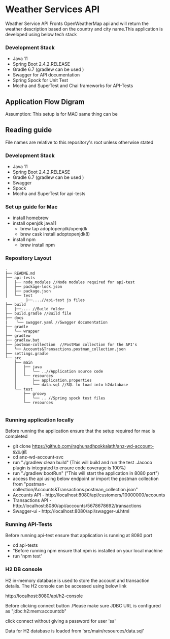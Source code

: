  Weather Services API
=========================================
Weather Service API Fronts  OpenWeatherMap api and will return the weather description based on the country and city name.This application is developed using below tech stack

### Development Stack
- Java 11
- Spring Boot 2.4.2.RELEASE
- Gradle 6.7 (gradlew can be used ) 
- Swagger for API documentation
- Spring Spock for Unit Test
- Mocha and SuperTest and Chai frameworks for API-Tests

## Application Flow Digram






Assumption:
This setup is for MAC same thing can be 

## Reading guide
File names are relative to this repository's root unless otherwise stated

### Development Stack
- Java 11
- Spring Boot 2.4.2.RELEASE
- Gradle 6.7 (gradlew can be used )
- Swagger
- Spock
- Mocha and SuperTest for api-tests

### Set up guide for  Mac
- install homebrew
- install openjdk java11
    - brew tap adoptopenjdk/openjdk 
    - brew cask install adoptopenjdk8)
- install npm 
    - brew install npm


### Repository  Layout  
```
.
├── README.md
├── api-tests
│   ├── node_modules //Node modules required for api-test
│   ├── package-lock.json
│   ├── package.json 
│   └── test 
         ├──....//api-test js files
├── build
│   ├──.... //Build folder
├── build.gradle //Build file
├── docs
|    └── swagger.yaml //Swagger documentation
├── gradle
│   └── wrapper
├── gradlew
├── gradlew.bat
├── postman-collection  //PostMan collection for the API's
│   └── Accounts&Transactions.postman_collection.json
├── settings.gradle
└── src
    ├── main
    │   ├── java
    │   │   └── ..//Application source code
    │   └── resources
    │       ├── application.properties 
    │       └── data.sql //SQL to load into h2database
    └── test
        ├── groovy
        │   └── .. //Spring spock test files
        └── resources


```

### Running application locally 
Before running the application ensure that the setup required for mac is completed
   -  git clone https://github.com/raghunadhpokkalath/anz-wd-account-svc.git
   -  cd anz-wd-account-svc
   - run "./gradlew clean build"  (This will build and run the test .Jacoco plugin is integrated to ensure code coverage is 100%)
   - run "./gradlew bootRun"  ("This will start the application in 8080 port")
   - access the api using below endpoint or import the postman collection from "postman-collection/Accounts&Transactions.postman_collection.json"
   - Accounts API  - http://localhost:8080/api/customers/10000000/accounts
   - Transactions API - http://localhost:8080/api/accounts/5678678692/transactions
   - Swagger-ui  - http://localhost:8080/api/swagger-ui.html

### Running API-Tests
 Before running api-test ensure that application is running at 8080 port
 - cd api-tests 
 - "Before running npm ensure that npm is installed on your local machine
 -  run 'npm test'


 
### H2 DB console
H2 in-memory database is used to store the account and transaction details. The H2 console can be accessed using below link 

http://localhost:8080/api/h2-console

Before clicking connect button .Please make sure JDBC URL is configured as "jdbc:h2:mem:accountdb"

click connect without giving a password for user 'sa' 

Data for H2 database is loaded from 'src/main/resources/data.sql' 
